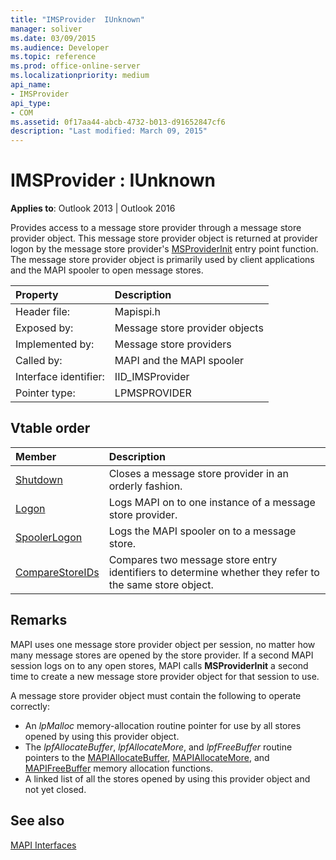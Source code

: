 ```yaml
---
title: "IMSProvider  IUnknown" 
manager: soliver
ms.date: 03/09/2015
ms.audience: Developer
ms.topic: reference
ms.prod: office-online-server
ms.localizationpriority: medium
api_name:
- IMSProvider
api_type:
- COM
ms.assetid: 0f17aa44-abcb-4732-b013-d91652847cf6
description: "Last modified: March 09, 2015"
---
```


# IMSProvider : IUnknown

**Applies to**: Outlook 2013 | Outlook 2016
  
Provides access to a message store provider through a message store provider object. This message store provider object is returned at provider logon by the message store provider's [MSProviderInit](msproviderinit.md) entry point function. The message store provider object is primarily used by client applications and the MAPI spooler to open message stores.
  
|Property|Description|
|:-----|:-----|
|Header file:  <br/> |Mapispi.h  <br/> |
|Exposed by:  <br/> |Message store provider objects  <br/> |
|Implemented by:  <br/> |Message store providers  <br/> |
|Called by:  <br/> |MAPI and the MAPI spooler  <br/> |
|Interface identifier:  <br/> |IID_IMSProvider  <br/> |
|Pointer type:  <br/> |LPMSPROVIDER  <br/> |

## Vtable order

|Member|Description|
|:-----|:-----|
|[Shutdown](imsprovider-shutdown.md) <br/> |Closes a message store provider in an orderly fashion. |
|[Logon](imsprovider-logon.md) <br/> |Logs MAPI on to one instance of a message store provider. |
|[SpoolerLogon](imsprovider-spoolerlogon.md) <br/> |Logs the MAPI spooler on to a message store. |
|[CompareStoreIDs](imsprovider-comparestoreids.md) <br/> |Compares two message store entry identifiers to determine whether they refer to the same store object. |

## Remarks

MAPI uses one message store provider object per session, no matter how many message stores are opened by the store provider. If a second MAPI session logs on to any open stores, MAPI calls **MSProviderInit** a second time to create a new message store provider object for that session to use.
  
A message store provider object must contain the following to operate correctly:
  
- An _lpMalloc_ memory-allocation routine pointer for use by all stores opened by using this provider object.
- The _lpfAllocateBuffer_, _lpfAllocateMore_, and _lpfFreeBuffer_ routine pointers to the [MAPIAllocateBuffer](mapiallocatebuffer.md), [MAPIAllocateMore](mapiallocatemore.md), and [MAPIFreeBuffer](mapifreebuffer.md) memory allocation functions.
- A linked list of all the stores opened by using this provider object and not yet closed.

## See also

[MAPI Interfaces](mapi-interfaces.md)
